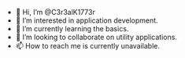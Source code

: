 - 👋 Hi, I’m @C3r3alK1773r
- 👀 I’m interested in application development.
- 🌱 I’m currently learning the basics.
- 💞️ I’m looking to collaborate on utility applications.
- 📫 How to reach me is currently unavailable.

<!---
C3r3alK1773r/C3r3alK1773r is a ✨ special ✨ repository because its `README.md` (this file) appears on your GitHub profile.
You can click the Preview link to take a look at your changes.
--->
